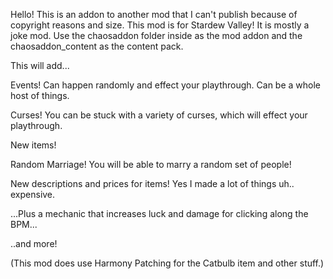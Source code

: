 Hello! This is an addon to another mod that I can't publish because of copyright reasons and size. 
This mod is for Stardew Valley! It is mostly a joke mod. Use the chaosaddon folder inside as the mod addon and the 
chaosaddon_content as the content pack.

This will add...

Events! Can happen randomly and effect your playthrough. Can be a whole host of things.

Curses! You can be stuck with a variety of curses, which will effect your playthrough.

New items! 

Random Marriage! You will be able to marry a random set of people!

New descriptions and prices for items! Yes I made a lot of things uh.. expensive.

...Plus a mechanic that increases luck and damage for clicking along the BPM...

..and more!

(This mod does use Harmony Patching for the Catbulb item and other stuff.)
